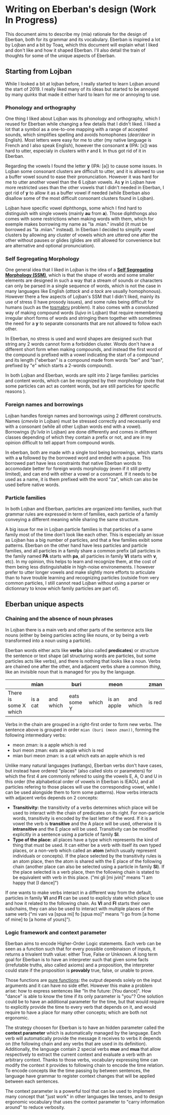 # Writing on Eberban's design (Work In Progress)

This document aims to describe my (mia) rationale for the design of Eberban,
both for its grammar and its vocabulary. Eberban is inspired a lot by Lojban and
a bit by Toaq, which this document will explain what I liked and don't like and
how it shaped Eberban. I'll also detail the train of thoughts for some of the
unique aspects of Eberban.

## Starting from Lojban

While I looked a bit at lojban before, I really started to learn Lojban around
the start of 2019. I really liked many of its ideas but started to be annoyed by
many _quirks_ that made it either hard to learn for me or annoying to use.

### Phonology and orthography

One thing I liked about Lojban was its phonology and orthography, which I reused
for Eberban while changing a few details that I didn't liked. I liked a lot that
 a symbol as a one-to-one mapping with a range of accepted sounds, which
simplifies spelling and avoids homophones (_dear_/_deer_ in English). Most
letters were easy for me to utter (my native language is French and I also speak
English), however the consonant __x__ (IPA: [x]) was hard to utter, especialy in
clusters with __r__ and __l__. In thus got rid of it in Eberban.

Regarding the vowels I found the letter __y__ (IPA: [ə]) to cause some issues.
In Lojban some consonant clusters are difficult to utter, and it is allowed to
use a buffer vowel sound to ease their pronunciation. However it was hard for me
to utter another vowel than the 6 Lojban vowels. As __y__ in Lojban have more
restricted uses than the other vowels that I didn't needed in Eberban, I got rid
of __y__ to allow it as a buffer vowel if needed (while Eberban also disallow
some of the most difficult consonant clusters found in Lojban).

Lojban have specific vowel diphthongs, some which I find hard to distinguish
with single vowels (mainly __au__ from __a__). Those diphthongs also comes with
some restrictions when making words with them, which for exemple makes borrowing
my name as "la .mian." invalid (it must be borrowed as "la .miian." instead). In
Eberban I decided to simplify vowel clusters by allowing any cluster of vowels
which are uttered one after the other without pauses or glides (glides are still
allowed for convenience but are alternative and optional pronunciation).

### Self Segregating Morphology

One general idea that I liked in Lojban is the idea of a __[Self Segregating
Morphology (SSM)]__, which is that the shape of words and some smaller elements
are designed in such a way that a stream of sounds or characters can only be
parsed in a single sequence of words, which is not the case in many languages
like English (_attack_ and _a tack_ are usually homophonous). However there a
few aspects of Lojban's SSM that I didn't liked, mainly its use of stress (I
have prosody issues), and some rules being difficult for humans (such as the
[tosmabru] problem). It also comes with a convoluted way of making compound
words (_lujvo_ in Lojban) that require remembering irregular short forms of
words and stringing them together with sometimes the need for a __y__ to
separate consonants that are not allowed to follow each other.

In Eberban, no stress is used and word shapes are designed such that string any
2 words cannot form a forbidden cluster. Words don't have a different short form
when making compounds, and instead the first word of the compound is prefixed
with a vowel indicating the start of a compound and its length ("eberban" is a
compound made from words "ber" and "ban", prefixed by "e" which starts a 2-words
compound).

In both Lojban and Eberban, words are split into 2 large families: particles and
content words, which can be recognized by their morphology (note that some
particles can act as content words, but are still particles for specific reasons
).

[Self Segregating Morphology (SSM)]:
    https://loglangs.wiki/Self-segregating_morphology
[tosmabru]: https://mw.lojban.org/papri/tosmabru

### Foreign names and borrowings

Lojban handles foreign names and borrowings using 2 different constructs. Names
(_cmevla_ in Lojban) must be stressed correctly and necessarily end with a
consonant (while all other Lojban words end with a vowel). Borrowings (_fu'ivla_
in Lojban) are done differently and comes in different classes depending of
which they contain a prefix or not, and are in my opinion difficult to tell
appart from compound words.

In eberban, both are made with a single tool being borrowings, which starts with
a __u__ followed by the borrowed word and ended with a pause. This borrowed part
have less constraints that native Eberban words to accomodate better for foreign
words morphology (even if it still pretty limited), and can end with either a
vowel or a consonant. If it needs to be used as a name, it is them prefixed with
the word "za", which can also be used before native words.

### Particle families

In both Lojban and Eberban, particles are organized into families, such that
grammar rules are expressed in term of families, each particle of a family
conveying a different meaning while sharing the same structure.

A big issue for me in Lojban particle families is that particles of a same
family most of the time don't look like each other. This is especially an issue
as Lojban has a big number of particles, and that a few families exibit some
patterns. Eberban on the other hand have less particles and particle families,
and all particles in a family share a common prefix (all particles in the family
named __PA__ starts with __pa__, all particles in family __VI__ starts with
__v__, etc). In my opinion, this helps to learn and recognize them, at the cost
of them being less distinguishable in high-noise environements. I however prefer
to utter longer vowels and make slightly more efforts to articulate than to have
trouble learning and recognizing particles (outside from very common particles,
I still cannot read Lojban without using a parser or dictionnary to know which
family particles are part of).

## Eberban unique aspects

### Chaining and the absence of noun phrases

In Lojban there is a main verb and other parts of the sentence acts like nouns
(either by being particles acting like nouns, or by being a verb transformed
into a noun using a particle).

Eberban words either acts like __verbs__ (also called __predicates__) or
structure the sentence or text shape (all structuring words are particles, but
some particles acts like verbs), and there is nothing that looks like a noun.
Verbs are chained one after the other, and adjacent verbs share a common
_thing_, like an invisible noun that is managed for you by the language.

|  | mian |  | buri |  | meon |  | zman |
|--|------|--|------|--|------|--|------|
| There is some X which | is a cat | and which | eats some Y | which | is an apple | and which | is red

Verbs in the chain are grouped in a right-first order to form new verbs. The
sentence above is grouped in order `mian (buri (meon zman))`, forming the
following intermediary verbs:

- meon zman: is a apple which is red
- buri meon zman: eats an apple which is red
- mian buri meon zman: is a cat which eats an apple which is red

Unlike many natural languages (natlangs), Eberban verbs don't have cases, but
instead have ordered "places" (also called slots or parameters) for which the
first 4 are commonly refered to using the vowels E, A, O and U in this order
(the alphabetical order of vowels in Eberban is IEAOU, and all particles
refering to those places will use the corresponding vowel, while I can be used
alongside them to form some patterns). How verbs interacts with adjacent verbs
depends on 2 concepts:

- __Transitivity:__ the transitivity of a verbs determines which place will be
  used to interact with the chain of predicates on its right. For non-particle
  words, transitivity is encoded by the last letter of the word. If it is a
  vowel the verb is __transitive__ and the A place will be used, otherwise it is
  __intransitive__ and the E place will be used. Transitivity can be modified
  explicitly in a sentence using a particle of family __SI__.
- __Type of the place:__ all places have a type which represents the kind of
  thing that must be used. It can either be a verb with itself its own typed
  places, or a non-verb which called an __atom__ (which usually represent
  individuals or concepts). If the place selected by the transitivity rules is
  an atom place, then the atom is shared with the E place of the following chain
  (another place can also be selected using a particle in family __SI__). If the
  place selected is a verb place, then the following chain is stated to be
  equivalent with verb in this place. ("mi gli [mi jvin]" means "I am happy that
  [I dance]")

If one wants to make verbs interact in a different way from the default,
particles in family __VI__ and __FI__ can be used to explicly state which place
to use and how it related to the following chain. As __VI__ and __FI__ starts
their own subchains, they can also be used to interact with multiple places of
the same verb ("mi vani va \[spua mi\] fo \[spua mo\]" means "I go from [a home
of mine] to [a home of yours]").

### Logic framework and context parameter

Eberban aims to encode Higher-Order Logic statements. Each verb can be seen as a
function such that for every possible combinaison of inputs, it returns a
trivalent truth value: either True, False or Unknown. A long term goal for
Eberban is to have an interpreter such that given some facts (irrefutable
truths, also called axioms) and a proposition, the interpreter could state if
the proposition is __provably__ true, false, or unable to prove.

[pure functions]: https://en.wikipedia.org/wiki/Pure_function

Those functions are [pure functions]: the output depends solely on the input
arguments and it can have no side effet. However this make a problem arise: how
to express sentences like "In the future: [You dance]". How "dance" is able to
know the time if its only parameter is "you"? One solution could be to have an
additional parameter for the time, but that would require to explicitly provide
the time to every verb that depends on it, and would require to have a place for
many other concepts; which are both not ergonomic.

The strategy choosen for Eberban is to have an hidden parameter called the
__context parameter__ which is automatically managed by the language. Each verb
will automatically provide the message it receives to verbs it depends on (the
following chain and any verbs that are used in its definition). Additionally,
the language contain 2 special verbs __mue__ and __mua__ that allow respectively
to extract the current context and evaluate a verb with an arbitrary context.
Thanks to those verbs, vocabulary expressing time can modify the context it
provides to following chain to encode the time relation. To encode concepts like
the time passing by between sentences, the language have grammar to register
context changes that will be applied between each sentences.

The context parameter is a powerful tool that can be used to implement many
concept that "just work" in other languages like tenses, and to design ergonomic
vocabulary that uses the context parameter to "carry information around" to
reduce verbosity.

